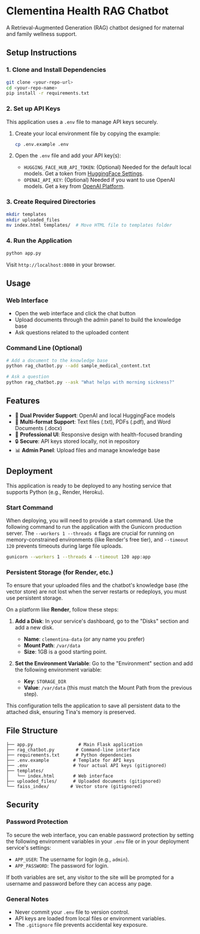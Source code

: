 # Clementina Health RAG Chatbot

A Retrieval-Augmented Generation (RAG) chatbot designed for maternal and family wellness support.

## Setup Instructions

### 1. Clone and Install Dependencies

```bash
git clone <your-repo-url>
cd <your-repo-name>
pip install -r requirements.txt
```

### 2. Set up API Keys

This application uses a `.env` file to manage API keys securely.

1.  Create your local environment file by copying the example:
    ```bash
    cp .env.example .env
    ```

2.  Open the `.env` file and add your API key(s):
    -   `HUGGING_FACE_HUB_API_TOKEN`: (Optional) Needed for the default local models. Get a token from [HuggingFace Settings](https://huggingface.co/settings/tokens).
    -   `OPENAI_API_KEY`: (Optional) Needed if you want to use OpenAI models. Get a key from [OpenAI Platform](https://platform.openai.com/api-keys).

### 3. Create Required Directories

```bash
mkdir templates
mkdir uploaded_files
mv index.html templates/  # Move HTML file to templates folder
```

### 4. Run the Application

```bash
python app.py
```

Visit `http://localhost:8080` in your browser.

## Usage

### Web Interface
- Open the web interface and click the chat button
- Upload documents through the admin panel to build the knowledge base
- Ask questions related to the uploaded content

### Command Line (Optional)
```bash
# Add a document to the knowledge base
python rag_chatbot.py --add sample_medical_content.txt

# Ask a question
python rag_chatbot.py --ask "What helps with morning sickness?"
```

## Features

- 🤖 **Dual Provider Support**: OpenAI and local HuggingFace models
- 📁 **Multi-format Support**: Text files (.txt), PDFs (.pdf), and Word Documents (.docx)
- 🎨 **Professional UI**: Responsive design with health-focused branding
- 🔒 **Secure**: API keys stored locally, not in repository
- 📊 **Admin Panel**: Upload files and manage knowledge base

## Deployment

This application is ready to be deployed to any hosting service that supports Python (e.g., Render, Heroku).

### Start Command
When deploying, you will need to provide a start command. Use the following command to run the application with the Gunicorn production server. The `--workers 1 --threads 4` flags are crucial for running on memory-constrained environments (like Render's free tier), and `--timeout 120` prevents timeouts during large file uploads.

```bash
gunicorn --workers 1 --threads 4 --timeout 120 app:app
```

### Persistent Storage (for Render, etc.)
To ensure that your uploaded files and the chatbot's knowledge base (the vector store) are not lost when the server restarts or redeploys, you must use persistent storage.

On a platform like **Render**, follow these steps:

1.  **Add a Disk**: In your service's dashboard, go to the "Disks" section and add a new disk.
    -   **Name**: `clementina-data` (or any name you prefer)
    -   **Mount Path**: `/var/data`
    -   **Size**: 1GB is a good starting point.

2.  **Set the Environment Variable**: Go to the "Environment" section and add the following environment variable:
    -   **Key**: `STORAGE_DIR`
    -   **Value**: `/var/data` (this must match the Mount Path from the previous step).

This configuration tells the application to save all persistent data to the attached disk, ensuring Tina's memory is preserved.

## File Structure

```
├── app.py                 # Main Flask application
├── rag_chatbot.py        # Command-line interface
├── requirements.txt      # Python dependencies
├── .env.example         # Template for API keys
├── .env                 # Your actual API keys (gitignored)
├── templates/
│   └── index.html       # Web interface
├── uploaded_files/      # Uploaded documents (gitignored)
└── faiss_index/        # Vector store (gitignored)
```

## Security

### Password Protection
To secure the web interface, you can enable password protection by setting the following environment variables in your `.env` file or in your deployment service's settings:

-   `APP_USER`: The username for login (e.g., `admin`).
-   `APP_PASSWORD`: The password for login.

If both variables are set, any visitor to the site will be prompted for a username and password before they can access any page.

### General Notes
- Never commit your `.env` file to version control.
- API keys are loaded from local files or environment variables.
- The `.gitignore` file prevents accidental key exposure.
